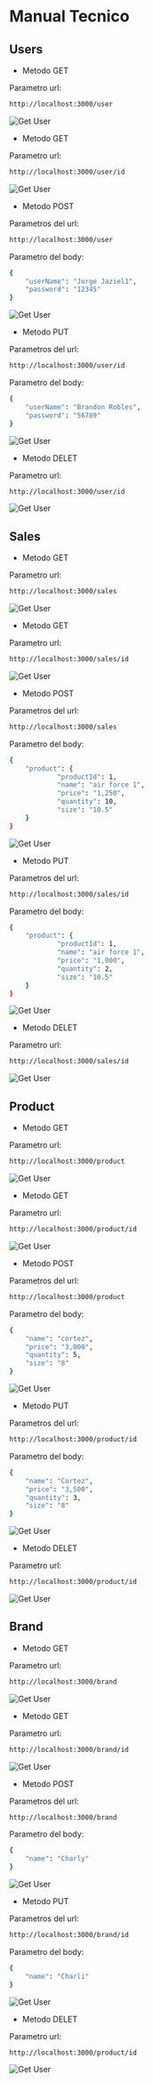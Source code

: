 # Manual Tecnico
## Users

- Metodo GET

Parametro url:
```sh
http://localhost:3000/user
```
![Get User](https://i.ibb.co/wsw6rXB/Get-User.png)

- Metodo GET

Parametro url:
```sh
http://localhost:3000/user/id
```
![Get User](https://i.ibb.co/z4Mffrk/Get-User-id.png)

- Metodo POST

Parametros del url:
```sh
http://localhost:3000/user
```
Parametro del body:
```sh
{
    "userName": "Jorge Jaziel1",
    "password": "12345"
}
```
![Get User](https://i.ibb.co/4Mm9YXc/Post-User.png)

- Metodo PUT

Parametros del url:
```sh
http://localhost:3000/user/id
```
Parametro del body:
```sh
{
    "userName": "Brandon Robles",
    "password": "56789"
}
```
![Get User](https://i.ibb.co/K6M33pS/Put-User-id.png)

- Metodo DELET

Parametro url:
```sh
http://localhost:3000/user/id
```
![Get User](https://i.ibb.co/HHgRPDw/Delete-User-id.png)

## Sales

- Metodo GET

Parametro url:
```sh
http://localhost:3000/sales
```
![Get User](https://i.ibb.co/RQJnx2t/Get-Sales.png)

- Metodo GET

Parametro url:
```sh
http://localhost:3000/sales/id
```
![Get User](https://i.ibb.co/n31r3k6/Get-Sales-id.png)

- Metodo POST

Parametros del url:
```sh
http://localhost:3000/sales
```
Parametro del body:
```sh
{
    "product": {
            "productId": 1,
            "name": "air force 1",
            "price": "1,250",
            "quantity": 10,
            "size": "10.5"
    }
}
```
![Get User](https://i.ibb.co/0jtpFvq/Post-Sales.png)

- Metodo PUT

Parametros del url:
```sh
http://localhost:3000/sales/id
```
Parametro del body:
```sh
{
    "product": {
            "productId": 1,
            "name": "air force 1",
            "price": "1,000",
            "quantity": 2,
            "size": "10.5"
    }
}
```
![Get User](https://i.ibb.co/b2nBd73/Put-Sales-id.png)

- Metodo DELET

Parametro url:
```sh
http://localhost:3000/sales/id
```
![Get User](https://i.ibb.co/T83C8jL/Delete-Sales-id.png)

## Product

- Metodo GET

Parametro url:
```sh
http://localhost:3000/product
```
![Get User](https://i.ibb.co/DGfNWd4/Get-Products.png)

- Metodo GET

Parametro url:
```sh
http://localhost:3000/product/id
```
![Get User](https://i.ibb.co/0nFWJfG/Get-Product-id.png)

- Metodo POST

Parametros del url:
```sh
http://localhost:3000/product
```
Parametro del body:
```sh
{
    "name": "cortez",
    "price": "3,000",
    "quantity": 5,
    "size": "8"
}
```
![Get User](https://i.ibb.co/F6Cs2cW/Post-Product.png)

- Metodo PUT

Parametros del url:
```sh
http://localhost:3000/product/id
```
Parametro del body:
```sh
{
    "name": "Cortez",
    "price": "3,500",
    "quantity": 3,
    "size": "8"
}
```
![Get User](https://i.ibb.co/2Y70d30/Put-Product.png)

- Metodo DELET

Parametro url:
```sh
http://localhost:3000/product/id
```
![Get User](https://i.ibb.co/4wb6V9q/Delete-Product.png)

## Brand

- Metodo GET

Parametro url:
```sh
http://localhost:3000/brand
```
![Get User](https://i.ibb.co/6Y9NtTW/Captura-de-pantalla-53.png)

- Metodo GET

Parametro url:
```sh
http://localhost:3000/brand/id
```
![Get User](https://i.ibb.co/FW88GCM/Captura-de-pantalla-54.png)

- Metodo POST

Parametros del url:
```sh
http://localhost:3000/brand
```
Parametro del body:
```sh
{
    "name": "Charly"
}
```
![Get User](https://i.ibb.co/dbBbZCr/Captura-de-pantalla-55.png)

- Metodo PUT

Parametros del url:
```sh
http://localhost:3000/brand/id
```
Parametro del body:
```sh
{
    "name": "Charli"
}
```
![Get User](https://i.ibb.co/Snrbkbd/Captura-de-pantalla-57.png)

- Metodo DELET

Parametro url:
```sh
http://localhost:3000/product/id
```
![Get User](https://i.ibb.co/VQqrbf7/Captura-de-pantalla-58.png)